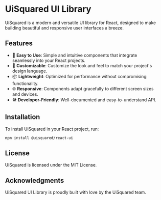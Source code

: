 # UiSquared UI Library

UiSquared is a modern and versatile UI library for React, designed to make building beautiful and responsive user interfaces a breeze.

## Features

- 🚀 **Easy to Use**: Simple and intuitive components that integrate seamlessly into your React projects.
- 🎨 **Customizable**: Customize the look and feel to match your project's design language.
- 📦 **Lightweight**: Optimized for performance without compromising functionality.
- 🌐 **Responsive**: Components adapt gracefully to different screen sizes and devices.
- 🛠️ **Developer-Friendly**: Well-documented and easy-to-understand API.

## Installation

To install UiSquared in your React project, run:

```bash
npm install @uisquared/react-ui
```

## License

UiSquared is licensed under the MIT License.

## Acknowledgments

UiSquared UI Library is proudly built with love by the UiSquared team.
